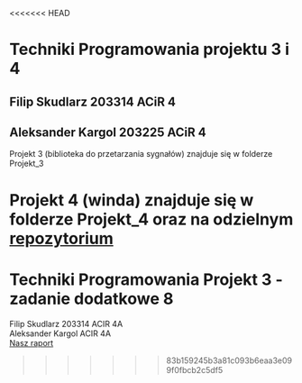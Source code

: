 <<<<<<< HEAD
# Techniki Programowania projektu 3 i 4
## Filip Skudlarz 203314 ACiR 4
## Aleksander Kargol 203225 ACiR 4

Projekt 3 (biblioteka do przetarzania sygnałów) znajduje się w folderze Projekt_3

Projekt 4 (winda) znajduje się w folderze Projekt_4 oraz na odzielnym [repozytorium](https://github.com/Filipxq1401/TP4_FilipAleksander_zada_3)
=======
# Techniki Programowania Projekt 3 - zadanie dodatkowe 8
Filip Skudlarz 203314 ACIR 4A\
Aleksander Kargol ACIR 4A\
[Nasz raport](Raport/raport.ipynb)
>>>>>>> 83b159245b3a81c093b6eaa3e099f0fbcb2c5df5
